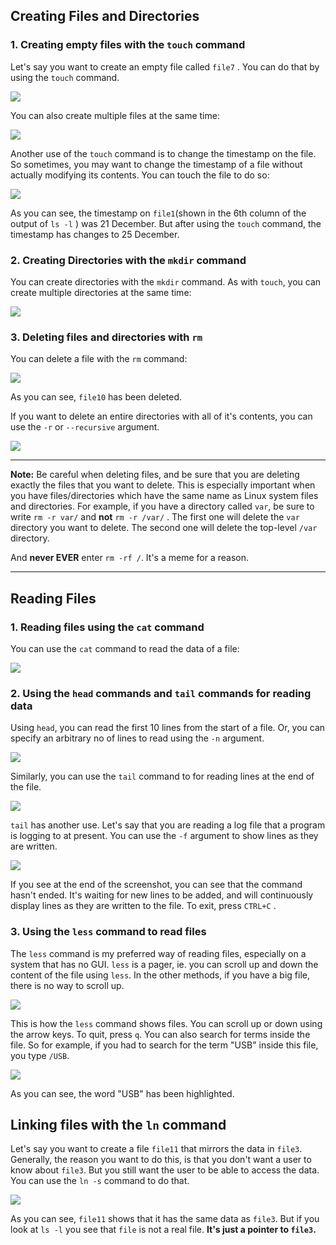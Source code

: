 ## Creating Files and Directories

### 1. Creating empty files with the ```touch``` command

Let's say you want to create an empty file called ```file7``` . You can do that by using the ```touch``` command.

![](https://s10.postimg.org/bkbycz1nd/touch1.png)

You can also create multiple files at the same time:

![](https://s10.postimg.org/eef3qojbt/touch2.png)

Another use of the ```touch``` command is to change the timestamp on the file. So sometimes, you may want to change the timestamp of a file without actually modifying its contents. You can touch the file to do so:

![](https://s10.postimg.org/sxm8rurtl/touch3.png)

As you can see, the timestamp on ```file1```(shown in the 6th column of the output of ```ls -l``` ) was 21 December. But after using the ```touch``` command, the timestamp has changes to 25 December.

### 2. Creating Directories with the ```mkdir``` command

You can create directories with the ```mkdir``` command. As with ```touch```, you can create multiple directories at the same time:

![](https://s10.postimg.org/ana4hm2ll/mkdir.png)

### 3. Deleting files and directories with ```rm``` 

You can  delete a file with the ```rm``` command:

![](https://s10.postimg.org/uunk9x7sp/rm1.png)

As you can see, ```file10``` has been deleted.

If you want to delete an entire directories with all of it's contents, you can use the ```-r``` or ```--recursive``` argument.

![](https://s10.postimg.org/u6epqxjcp/rm2.png)

---

**Note:** Be careful when deleting files, and be sure that you are deleting exactly the files that you want to delete. This is especially important when you have files/directories which have the same name as Linux system files and directories. For example, if you have a directory called ```var```, be sure to write ```rm -r var/``` and **not** ```rm -r /var/``` . The first one will delete the ```var``` directory you want to delete. The second one will delete the top-level ```/var``` directory. 

And **never EVER** enter ```rm -rf /```. It's a meme for a reason.

---

## Reading Files

### 1. Reading files using the ```cat``` command

You can use the ```cat``` command to read the data of a file:

![](https://s10.postimg.org/ip7jrdpyh/cat1.png)

### 2. Using the ```head``` commands and ```tail``` commands for reading data

Using ```head```, you can read the first 10 lines from the start of a file. Or, you can specify an arbitrary no of lines to read using the ```-n``` argument. 

![](https://s10.postimg.org/d2b6tw809/head1.png)

Similarly, you can use the ```tail``` command to for reading lines at the end of the file. 

![](https://s10.postimg.org/c010bdk21/tail1.png)

```tail``` has another use. Let's say that you are reading a log file that a program is logging to at present. You can use the ```-f``` argument to show lines as they are written. 

![](https://s10.postimg.org/glx4jpq5l/tail2.png)

If you see at the end of the screenshot, you can see that the command hasn't ended. It's waiting for new lines to be added, and will continuously display lines as they are written to the file. To exit, press ```CTRL+C``` . 

### 3. Using the ```less``` command to read files

The ```less``` command is my preferred way of reading files, especially on a system that has no GUI. ```less``` is a pager, ie. you can scroll up and down the content of the file using ```less```. In the other methods, if you have a big file, there is no way to scroll up. 

![](https://s10.postimg.org/6ej6kwo4p/Screenshot_from_2017-12-25_19-45-21.png)



This is how the ```less``` command shows files. You can scroll up or down using the arrow keys. To quit, press ```q```. You can also search for terms inside the file. So for example, if you had to search for the term "USB" inside this file, you type ```/USB```. 

![](https://s10.postimg.org/xp4ht2r49/less2.png)

As you can see, the word "USB" has been highlighted. 

## Linking files with the ```ln``` command

Let's say you want to create a file ```file11``` that mirrors the data in ```file3```. Generally, the reason you want to do this, is that you don't want a user to know about ```file3```. But you still want the user to be able to access the data. You can use the ```ln -s``` command to do that. 

![](https://s10.postimg.org/ujjw2u5x5/ln1.png)

 As you can see, ```file11``` shows that it has the same data as ```file3```. But if you look at ```ls -l``` you see that ```file``` is not a real file. **It's just a pointer to ```file3```.** 
